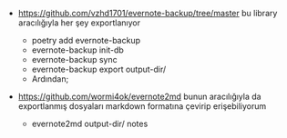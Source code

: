 - https://github.com/vzhd1701/evernote-backup/tree/master bu library aracılığıyla her şey exportlanıyor
	- poetry add evernote-backup
	- evernote-backup init-db
	- evernote-backup sync
	- evernote-backup export output-dir/
	- Ardından;

- https://github.com/wormi4ok/evernote2md bunun aracılığıyla da exportlanmış dosyaları markdown formatına çevirip erişebiliyorum 
	- evernote2md output-dir/ notes
